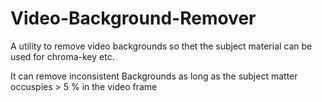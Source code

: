 # Video-Background-Remover
A utility to remove video backgrounds so thet the subject material can be used for chroma-key etc.

It can remove inconsistent Backgrounds as long as the subject matter occuspies > 5 % in the video frame
